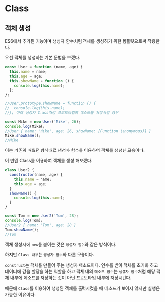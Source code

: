 # Class

## 객체 생성

ES6에서 추가된 기능이며 생성자 함수처럼 객체를 생성하기 위한 템플릿으로써 작용한다.

우선 객체를 생성하는 기본 문법을 보겠다.

```javascript
const User = function (name, age) {
  this.name = name;
  this.age = age;
  this.showName = function () {
    console.log(this.name);
  };
};

//User.prototype.showName = function () {
//  console.log(this.name);
//}; 아래 생성자 Class처럼 프로토타입에 메소드를 저장시킬 경우

const Mike = new User('Mike', 26);
console.log(Mike);
//User { name: 'Mike', age: 26, showName: [Function (anonymous)] }
Mike.showName();
//Mike
```

이는 기존의 배웠던 방식대로 생성자 함수를 이용하여 객체를 생성한 모습이다.

이 번엔 Class를 이용하여 객체를 생성 해보겠다.

```javascript
class User2 {
  constructor(name, age) {
    this.name = name;
    this.age = age;
  }
  showName() {
    console.log(this.name);
  }
}

const Tom = new User2('Tom', 28);
console.log(Tom);
//User2 { name: 'Tom', age: 28 }
Tom.showName();
//Tom
```

객체 생성시에 `new`를 붙이는 것은 `생성자 함수`와 같은 방식이다.

하지만 `Class 내부`는 `생성자 함수`와 다른 모습이다.

`construct`는 객체를 만들어 주는 생성자 메소드이다.
인수를 받아 객체를 초기화 하고 데이터에 값을 할당을 하는 역할을 하고 객체 내의 `메소드 함수`는 `생성자 함수`처럼 해당 객체 내부에 메소드를 저장하는 것이 아닌 프로토타입 내부에 저장시킨다.

때문에 `Class`를 이용하여 생성된 객체를 출력시켰을 때 메소드가 보이지 않지만 실행은 가능한 이유이다.
